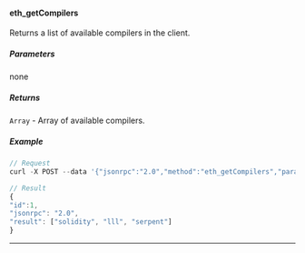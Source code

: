
#### eth_getCompilers

Returns a list of available compilers in the client.

##### Parameters
none

##### Returns

`Array` - Array of available compilers.

##### Example
```js
// Request
curl -X POST --data '{"jsonrpc":"2.0","method":"eth_getCompilers","params":[],"id":1}'

// Result
{
"id":1,
"jsonrpc": "2.0",
"result": ["solidity", "lll", "serpent"]
}
```

***
